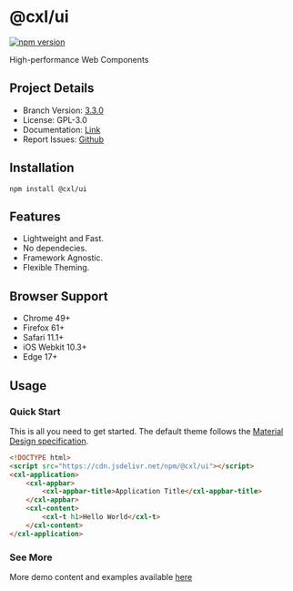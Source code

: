 # @cxl/ui 
	
[![npm version](https://badge.fury.io/js/%40cxl%2Fui.svg)](https://badge.fury.io/js/%40cxl%2Fui)

High-performance Web Components

## Project Details

-   Branch Version: [3.3.0](https://npmjs.com/package/@cxl/ui/v/3.3.0)
-   License: GPL-3.0
-   Documentation: [Link](https://cxlio.github.io/cxl/ui)
-   Report Issues: [Github](https://github.com/cxlio/cxl/issues)

## Installation

	npm install @cxl/ui

## Features

-   Lightweight and Fast.
-   No dependecies.
-   Framework Agnostic.
-   Flexible Theming.

## Browser Support

-   Chrome 49+
-   Firefox 61+
-   Safari 11.1+
-   iOS Webkit 10.3+
-   Edge 17+

## Usage

### Quick Start

This is all you need to get started. The default theme follows the [Material Design specification](https://material.io).

```html
<!DOCTYPE html>
<script src="https://cdn.jsdelivr.net/npm/@cxl/ui"></script>
<cxl-application>
	<cxl-appbar>
		<cxl-appbar-title>Application Title</cxl-appbar-title>
	</cxl-appbar>
	<cxl-content>
		<cxl-t h1>Hello World</cxl-t>
	</cxl-content>
</cxl-application>
```

### See More

More demo content and examples available [here](https://cxlio.github.ui/cxl/ui-demo)</a>
